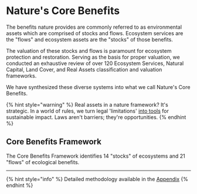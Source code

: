 # Nature's Core Benefits

The benefits nature provides are commonly referred to as environmental assets which are comprised of stocks and flows. Ecosystem services are the "flows" and ecosystem assets are the "stocks"  of those benefits.

The valuation of these stocks and flows is paramount for ecosystem protection and restoration. Serving as the basis for proper valuation, we conducted an exhaustive review of over 120 Ecosystem Services, Natural Capital, Land Cover, and Real Assets classification and valuation frameworks.

We have synthesized these diverse systems into what we call Nature's Core Benefits. &#x20;

{% hint style="warning" %}
Real assets in a nature framework? It's strategic. In a world of rules, we turn legal 'limitations' [into tools](https://dispatches.basin.global/the-tools-we-have) for sustainable impact. Laws aren't barriers; they're opportunities.
{% endhint %}

## Core Benefits Framework

The Core Benefits Framework identifies 14 "stocks" of ecosystems and 21 "flows" of ecological benefits.

***

{% hint style="info" %}
Detailed methodology available in the [Appendix](broken-reference)
{% endhint %}
